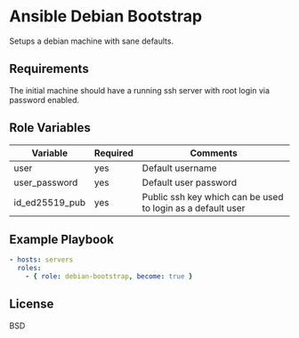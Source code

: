 Ansible Debian Bootstrap
=========

Setups a debian machine with sane defaults.

Requirements
------------

The initial machine should have a running ssh server with root login via password enabled.

Role Variables
--------------
| Variable       | Required | Comments                                                    |
| -------------- | -------- | ----------------------------------------------------------- |
| user           | yes      | Default username                                            |
| user_password  | yes      | Default user password                                       |
| id_ed25519_pub | yes      | Public ssh key which can be used to login as a default user |


Example Playbook
----------------
```yaml
- hosts: servers
  roles:
    - { role: debian-bootstrap, become: true }
```
License
-------

BSD
